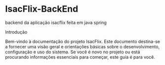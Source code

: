 # IsacFlix-BackEnd
backend da aplicação isacflix feita em java spring

Introdução

Bem-vindo à documentação do projeto IsacFlix. Este documento destina-se a fornecer uma visão geral e orientações básicas sobre o desenvolvimento, configuração e uso do sistema. Se você é novo no projeto ou está procurando informações essenciais para começar, este guia é para você.

